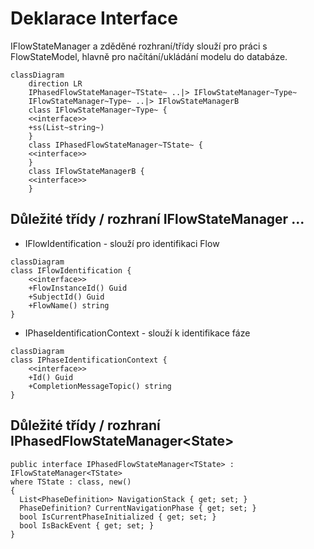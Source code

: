 # Deklarace Interface

IFlowStateManager a zděděné rozhraní/třídy slouží pro práci s FlowStateModel<TModel>, hlavně pro načítání/ukládání modelu do databáze. 

```mermaid
classDiagram
    direction LR
    IPhasedFlowStateManager~TState~ ..|> IFlowStateManager~Type~
    IFlowStateManager~Type~ ..|> IFlowStateManagerB
    class IFlowStateManager~Type~ {
    <<interface>>
    +ss(List~string~)
    }
    class IPhasedFlowStateManager~TState~ {
    <<interface>>
    }
    class IFlowStateManagerB {
    <<interface>>    
    }
```

## Důležité třídy / rozhraní IFlowStateManager ...

- IFlowIdentification - slouží pro identifikaci Flow

```mermaid
classDiagram
class IFlowIdentification {
    <<interface>>
    +FlowInstanceId() Guid
    +SubjectId() Guid
    +FlowName() string    
}
```
- IPhaseIdentificationContext - slouží k identifikace fáze  

```mermaid
classDiagram
class IPhaseIdentificationContext {
    <<interface>>
    +Id() Guid
    +CompletionMessageTopic() string
}
```
## Důležité třídy / rozhraní IPhasedFlowStateManager\<State\>

	public interface IPhasedFlowStateManager<TState> : IFlowStateManager<TState>    
    where TState : class, new()  
	{  
	  List<PhaseDefinition> NavigationStack { get; set; }  
	  PhaseDefinition? CurrentNavigationPhase { get; set; }  
	  bool IsCurrentPhaseInitialized { get; set; }  
	  bool IsBackEvent { get; set; }  
	}

<!--stackedit_data:
eyJoaXN0b3J5IjpbLTE2OTMxNDgyNzEsMjE1NDE5NDEsMjEyMz
gwMjIzMSwyMTIzODAyMjMxLDc3MzI4OTc5LC0xMDAzNDE5Mjg1
LDIwODcwNDg4NzgsLTE0MDU5NTY5NF19
-->